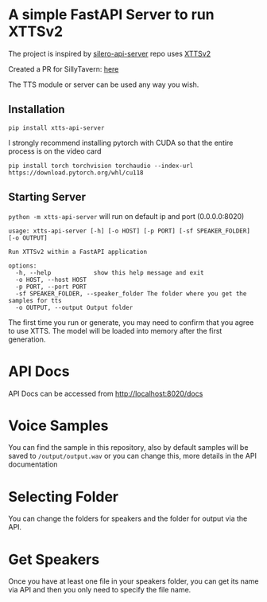 # A simple FastAPI Server to run XTTSv2

The project is inspired by [silero-api-server](https://github.com/ouoertheo/silero-api-server)
repo uses [XTTSv2](https://github.com/coqui-ai/TTS)

Created a PR for SillyTavern: [here](https://github.com/SillyTavern/SillyTavern/pull/1383)

The TTS module or server can be used any way you wish.

## Installation

`pip install xtts-api-server`

I strongly recommend installing pytorch with CUDA so that the entire process is on the video card

`pip install torch torchvision torchaudio --index-url https://download.pytorch.org/whl/cu118`

## Starting Server

`python -m xtts-api-server` will run on default ip and port (0.0.0.0:8020)

```
usage: xtts-api-server [-h] [-o HOST] [-p PORT] [-sf SPEAKER_FOLDER] [-o OUTPUT]

Run XTTSv2 within a FastAPI application

options:
  -h, --help            show this help message and exit
  -o HOST, --host HOST
  -p PORT, --port PORT
  -sf SPEAKER_FOLDER, --speaker_folder The folder where you get the samples for tts
  -o OUTPUT, --output Output folder
```

The first time you run or generate, you may need to confirm that you agree to use XTTS.
The model will be loaded into memory after the first generation.

# API Docs

API Docs can be accessed from [http://localhost:8020/docs](http://localhost:8020/docs)

# Voice Samples

You can find the sample in this repository, also by default samples will be saved to `/output/output.wav` or you can change this, more details in the API documentation

# Selecting Folder

You can change the folders for speakers and the folder for output via the API.

# Get Speakers

Once you have at least one file in your speakers folder, you can get its name via API and then you only need to specify the file name.
